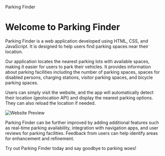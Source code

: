<!DOCTYPE html>
<html lang="en">
<head>
    <meta charset="UTF-8">
    <meta name="viewport" content="width=device-width, initial-scale=1.0">
    Parking Finder

</head>
<body>
    <div class="container">
        <h1>Welcome to Parking Finder</h1>
        <p>
            Parking Finder is a web application developed using HTML, CSS, and JavaScript. It is designed to help users find parking spaces near their location.
        </p>
        <p>
            Our application locates the nearest parking lots with available spaces, making it easier for users to park their vehicles. It provides information about parking facilities including the number of parking spaces, spaces for disabled persons, charging stations, visitor parking spaces, and bicycle parking spaces.
        </p>
        <p>
            Users can simply visit the website, and the app will automatically detect their location (geolocation API) and display the nearest parking options. They can also reload the location if needed.
        </p>
        <img src="website_preview.png" alt="Website Preview">
        <p>
            Parking Finder can be further improved by adding additional features such as real-time parking availability, integration with navigation apps, and user reviews for parking facilities. Feedback from users can help identify areas for enhancement and refinement.
        </p>
        <p>
            Try out Parking Finder today and say goodbye to parking woes!
        </p>
    </div>
</body>
</html>
